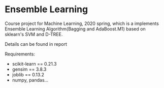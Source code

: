 # Ensemble Learning
Course project for Machine Learning, 2020 spring, which is a implements Ensemble Learning Algorithm(Bagging and AdaBoost.M1) based on sklearn's SVM and D-TREE.

Details can be found in report

Requirements:
+ scikit-learn == 0.21.3
+ gensim == 3.8.3
+ joblib == 0.13.2
+ numpy, pandas...